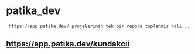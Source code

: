 # patika_dev
  
``` https://app.patika.dev/ projelerinin tek bir repoda toplanmış hali...```

## https://app.patika.dev/kundakcii
